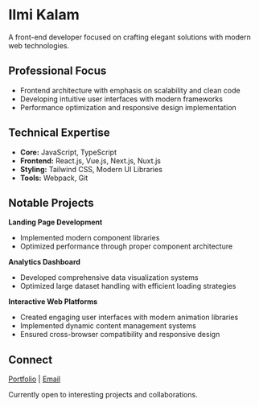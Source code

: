 # Ilmi Kalam

A front-end developer focused on crafting elegant solutions with modern web technologies.

## Professional Focus
- Frontend architecture with emphasis on scalability and clean code
- Developing intuitive user interfaces with modern frameworks
- Performance optimization and responsive design implementation

## Technical Expertise
- **Core:** JavaScript, TypeScript
- **Frontend:** React.js, Vue.js, Next.js, Nuxt.js
- **Styling:** Tailwind CSS, Modern UI Libraries
- **Tools:** Webpack, Git

## Notable Projects

**Landing Page Development**
- Implemented modern component libraries
- Optimized performance through proper component architecture

**Analytics Dashboard**
- Developed comprehensive data visualization systems
- Optimized large dataset handling with efficient loading strategies

**Interactive Web Platforms**
- Created engaging user interfaces with modern animation libraries
- Implemented dynamic content management systems
- Ensured cross-browser compatibility and responsive design

## Connect
[Portfolio](https://irumi.xyz) | [Email](mailto:ikalam89@gmail.com)

Currently open to interesting projects and collaborations.
